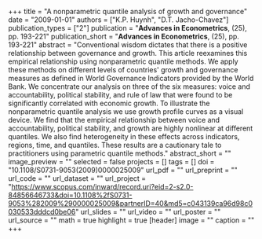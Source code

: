 +++
title = "A nonparametric quantile analysis of growth and governance"
date = "2009-01-01"
authors = ["K.P. Huynh", "D.T. Jacho-Chavez"]
publication_types = ["2"]
publication = "**Advances in Econometrics**, (25), pp. 193-221"
publication_short = "**Advances in Econometrics**, (25), pp. 193-221"
abstract = "Conventional wisdom dictates that there is a positive relationship between governance and growth. This article reexamines this empirical relationship using nonparametric quantile methods. We apply these methods on different levels of countries' growth and governance measures as defined in World Governance Indicators provided by the World Bank. We concentrate our analysis on three of the six measures: voice and accountability, political stability, and rule of law that were found to be significantly correlated with economic growth. To illustrate the nonparametric quantile analysis we use growth profile curves as a visual device. We find that the empirical relationship between voice and accountability, political stability, and growth are highly nonlinear at different quantiles. We also find heterogeneity in these effects across indicators, regions, time, and quantiles. These results are a cautionary tale to practitioners using parametric quantile methods."
abstract_short = ""
image_preview = ""
selected = false
projects = []
tags = []
doi = "10.1108/S0731-9053(2009)0000025009"
url_pdf = ""
url_preprint = ""
url_code = ""
url_dataset = ""
url_project = "https://www.scopus.com/inward/record.uri?eid=2-s2.0-84856646733&doi=10.1108%2fS0731-9053%282009%290000025009&partnerID=40&md5=c043139ca96d98c0030533dddcd0be06"
url_slides = ""
url_video = ""
url_poster = ""
url_source = ""
math = true
highlight = true
[header]
image = ""
caption = ""
+++
